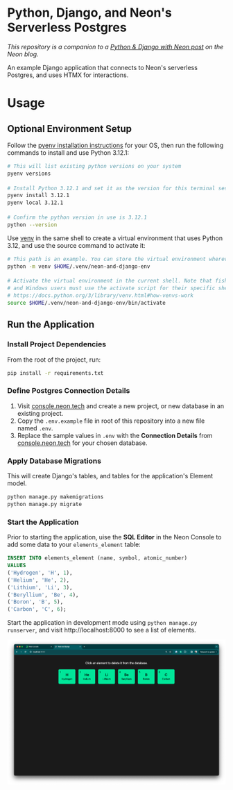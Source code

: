 # Python, Django, and Neon's Serverless Postgres

_This repository is a companion to a [Python & Django with Neon post](https://neon.tech/blog/python-django-and-neons-serverless-postgres) on the Neon blog._

An example Django application that connects to Neon's serverless Postgres, and uses HTMX for interactions.

# Usage

## Optional Environment Setup

Follow the [pyenv installation instructions](https://github.com/pyenv/pyenv?tab=readme-ov-file#installation) for your OS, then run the following commands to install and use Python 3.12.1:

```bash
# This will list existing python versions on your system
pyenv versions

# Install Python 3.12.1 and set it as the version for this terminal session
pyenv install 3.12.1
pyenv local 3.12.1

# Confirm the python version in use is 3.12.1
python --version
```

Use [venv](https://docs.python.org/3/library/venv.html) in the same shell to create a virtual environment that uses Python 3.12, and use the source command to activate it:

```bash
# This path is an example. You can store the virtual environment wherever you want
python -m venv $HOME/.venv/neon-and-django-env

# Activate the virtual environment in the current shell. Note that fish, powershell,
# and Windows users must use the activate script for their specific shell per
# https://docs.python.org/3/library/venv.html#how-venvs-work 
source $HOME/.venv/neon-and-django-env/bin/activate
```

## Run the Application

### Install Project Dependencies

From the root of the project, run:

```bash
pip install -r requirements.txt
```

### Define Postgres Connection Details

1. Visit [console.neon.tech](https://console.neon.tech/app/projects) and create a new project, or new database in an existing project.
1. Copy the `.env.example` file in root of this repository into a new file named `.env`.
1. Replace the sample values in `.env` with the **Connection Details** from [console.neon.tech](https://console.neon.tech/app/projects) for your chosen database.

### Apply Database Migrations

This will create Django's tables, and tables for the application's Element model.

```bash
python manage.py makemigrations
python manage.py migrate
```

### Start the Application

Prior to starting the application, uise the **SQL Editor** in the Neon Console to add some data to your `elements_element` table:

```sql
INSERT INTO elements_element (name, symbol, atomic_number)
VALUES
('Hydrogen', 'H', 1),
('Helium', 'He', 2),
('Lithium', 'Li', 3),
('Beryllium', 'Be', 4),
('Boron', 'B', 5),
('Carbon', 'C', 6);
```

Start the application in development mode using `python manage.py runserver`, and visit http://localhost:8000 to see a list of elements.

![Elements Application in Google Chrome](/images/elements-app.png)
